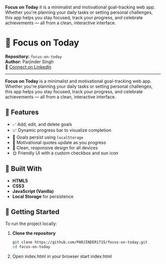 **Focus on Today** 
it is a minimalist and motivational goal-tracking web app. Whether you're planning your daily tasks or setting personal challenges, this app helps you stay focused, track your progress, and celebrate achievements — all from a clean, interactive interface.
# 🎯 Focus on Today

**Repository:** `focus-on-today`  
**Author:** Parjinder Singh  
🔗 [Connect on LinkedIn](https://www.linkedin.com/in/parjinder-singh)

---

**Focus on Today** is a minimalist and motivational goal-tracking web app. Whether you're planning your daily tasks or setting personal challenges, this app helps you stay focused, track your progress, and celebrate achievements — all from a clean, interactive interface.

## 🌟 Features

- ✅ Add, edit, and delete goals  
- 📈 Dynamic progress bar to visualize completion  
- 💾 Goals persist using `localStorage`  
- 💬 Motivational quotes update as you progress  
- 🧼 Clean, responsive design for all devices  
- 🌞 Friendly UI with a custom checkbox and sun icon  

## 🧰 Built With

- **HTML5**  
- **CSS3**  
- **JavaScript (Vanilla)**  
- **Local Storage** for persistence  

## 🚀 Getting Started

To run the project locally:

1. **Clone the repository**  
   ```bash
   git clone https://github.com/PARJINDER1715/focus-on-today.git
   cd focus-on-today
2. Open index.html in your browser
   start index.html


